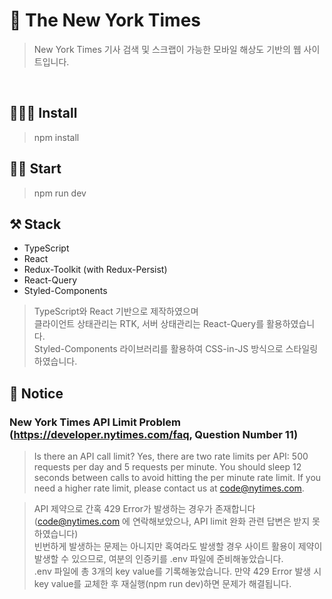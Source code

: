# 🧾 The New York Times
> New York Times 기사 검색 및 스크랩이 가능한 모바일 해상도 기반의 웹 사이트입니다.
<br/>

## 🧑🏻‍💻 Install 
> npm install


## 🏃‍♂️ Start
> npm run dev


## ⚒ Stack
- TypeScript
- React
- Redux-Toolkit (with Redux-Persist)
- React-Query
- Styled-Components

> TypeScript와 React 기반으로 제작하였으며 </br>
클라이언트 상태관리는 RTK, 서버 상태관리는 React-Query를 활용하였습니다. </br>
Styled-Components 라이브러리를 활용하여 CSS-in-JS 방식으로 스타일링 하였습니다.


## 📌 Notice 

### New York Times API Limit Problem (https://developer.nytimes.com/faq, Question Number 11)  
> Is there an API call limit?
Yes, there are two rate limits per API: 500 requests per day and 5 requests per minute.
You should sleep 12 seconds between calls to avoid hitting the per minute rate limit. If you need a higher rate limit, please contact us at code@nytimes.com.

> API 제약으로 간혹 429 Error가 발생하는 경우가 존재합니다 (code@nytimes.com 에 연락해보았으나, API limit 완화 관련 답변은 받지 못하였습니다) <br/>
빈번하게 발생하는 문제는 아니지만 혹여라도 발생할 경우 사이트 활용이 제약이 발생할 수 있으므로, 여분의 인증키를 .env 파일에 준비해놓았습니다. <br/>
.env 파일에 총 3개의 key value를 기록해놓았습니다. 만약 429 Error 발생 시 key value를 교체한 후 재실행(npm run dev)하면 문제가 해결됩니다. 
  
